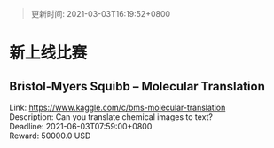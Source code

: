 > 更新时间: 2021-03-03T16:19:52+0800 

# 新上线比赛


## Bristol-Myers Squibb – Molecular Translation
Link: https://www.kaggle.com/c/bms-molecular-translation  
Description: Can you translate chemical images to text?  
Deadline: 2021-06-03T07:59:00+0800  
Reward: 50000.0 USD  

